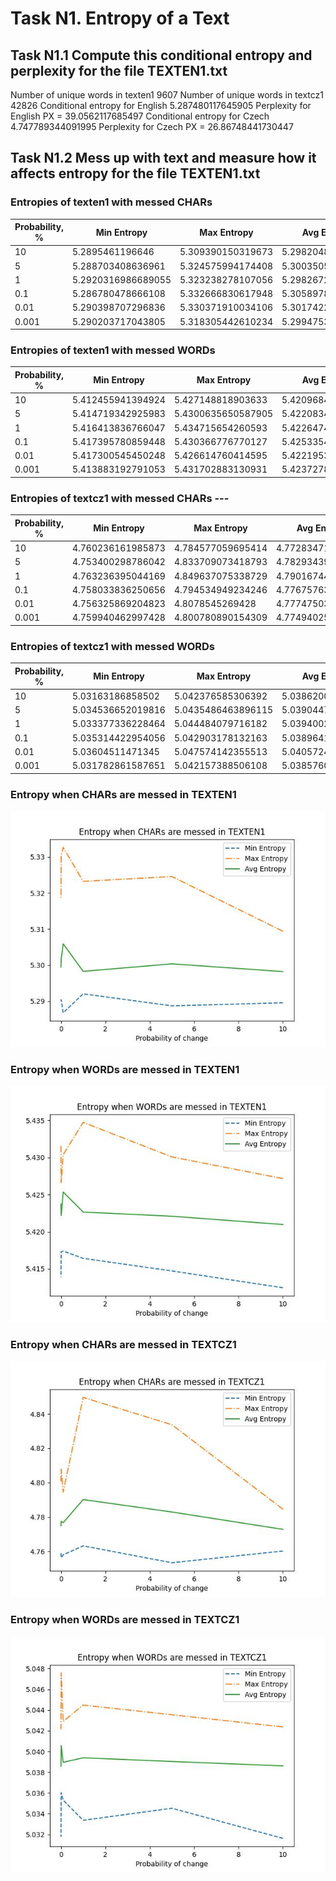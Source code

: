 # Task N1. Entropy of a Text
## Task N1.1 Compute this conditional entropy and perplexity for the file TEXTEN1.txt
Number of unique words in texten1 9607
Number of unique words in textcz1 42826
Conditional entropy for English 5.287480117645905
Perplexity for English PX = 39.0562117685497
Conditional entropy for Czech 4.747789344091995
Perplexity for Czech PX = 26.86748441730447
## Task N1.2 Mess up with text and measure how it affects entropy for the file TEXTEN1.txt
### Entropies of texten1 with messed CHARs
|      Probability, %      |       Min Entropy        |       Max Entropy        |       Avg Entropy        |
| ------------------------ | ------------------------ | ------------------------ | ------------------------ |
| 10                       | 5.2895461196646         | 5.309390150319673       | 5.298204838998885        |
| 5                        | 5.288703408636961       | 5.324575994174408       | 5.300350520740733        |
| 1                        | 5.2920316986689055      | 5.323238278107056       | 5.298267292282641        |
| 0.1                      | 5.286780478666108       | 5.332666830617948       | 5.305897896482298        |
| 0.01                     | 5.290398707296836       | 5.330371910034106       | 5.301742289065928        |
| 0.001                    | 5.290203717043805       | 5.318305442610234       | 5.299475368119893        |

### Entropies of texten1 with messed WORDs
|      Probability, %      |       Min Entropy        |       Max Entropy        |       Avg Entropy        |
| ------------------------ | ------------------------ | ------------------------ | ------------------------ |
| 10                       | 5.412455941394924       | 5.427148818903633       | 5.420968472212118        |
| 5                        | 5.414719342925983       | 5.4300635650587905      | 5.422083424714532        |
| 1                        | 5.416413836766047       | 5.434715654260593       | 5.422647468503018        |
| 0.1                      | 5.417395780859448       | 5.430366776770127       | 5.425335438471494        |
| 0.01                     | 5.417300545450248       | 5.426614760414595       | 5.422195332706909        |
| 0.001                    | 5.413883192791053       | 5.431702883130931       | 5.423727821532589        |

### Entropies of textcz1 with messed CHARs ---
|      Probability, %      |       Min Entropy        |       Max Entropy        |       Avg Entropy        |
| ------------------------ | ------------------------ | ------------------------ | ------------------------ |
| 10                       | 4.760236161985873       | 4.784577059695414       | 4.772834718893179        |
| 5                        | 4.753400298786042       | 4.833709073418793       | 4.782934397412562        |
| 1                        | 4.763236395044169       | 4.849637075338729       | 4.790167440604123        |
| 0.1                      | 4.758033836250656       | 4.794534949234246       | 4.776757638806332        |
| 0.01                     | 4.756325869204823       | 4.8078545269428         | 4.777475034872895        |
| 0.001                    | 4.759940462997428       | 4.800780890154309       | 4.774940250579594        |

### Entropies of textcz1 with messed WORDs
|      Probability, %      |       Min Entropy        |       Max Entropy        |       Avg Entropy        |
| ------------------------ | ------------------------ | ------------------------ | ------------------------ |
| 10                       | 5.03163186858502        | 5.042376585306392       | 5.038620016097987        |
| 5                        | 5.034536652019816       | 5.0435486463896115      | 5.039044773815826        |
| 1                        | 5.033377336228464       | 5.044484079716182       | 5.039400226508779        |
| 0.1                      | 5.035314422954056       | 5.042903178132163       | 5.038964101389995        |
| 0.01                     | 5.03604511471345        | 5.047574142355513       | 5.040572466089326        |
| 0.001                    | 5.031782861587651       | 5.042157388506108       | 5.038576071394454        |

### Entropy when CHARs are messed in TEXTEN1
![alt text for screen readers](texten1_chars.jpg)
### Entropy when WORDs are messed in TEXTEN1
![alt text for screen readers](texten1_words.jpg)
### Entropy when CHARs are messed in TEXTCZ1
![alt text for screen readers](textcz1_chars.jpg)
### Entropy when WORDs are messed in TEXTCZ1
![alt text for screen readers](textcz1_words.jpg)
